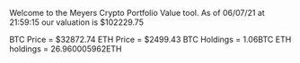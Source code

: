 Welcome to the Meyers Crypto Portfolio Value tool. 
As of 06/07/21 at 21:59:15 our valuation is $102229.75 

BTC Price = $32872.74
 ETH Price = $2499.43
BTC Holdings = 1.06BTC
 ETH holdings = 26.960005962ETH 
